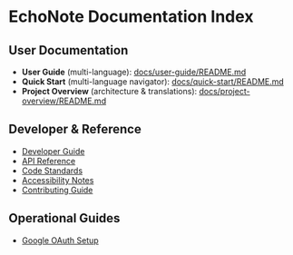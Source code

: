 # EchoNote Documentation Index

## User Documentation
- **User Guide** (multi-language): [docs/user-guide/README.md](user-guide/README.md)
- **Quick Start** (multi-language navigator): [docs/quick-start/README.md](quick-start/README.md)
- **Project Overview** (architecture & translations): [docs/project-overview/README.md](project-overview/README.md)

## Developer & Reference
- [Developer Guide](DEVELOPER_GUIDE.md)
- [API Reference](API_REFERENCE.md)
- [Code Standards](CODE_STANDARDS.md)
- [Accessibility Notes](ACCESSIBILITY.md)
- [Contributing Guide](CONTRIBUTING.md)

## Operational Guides
- [Google OAuth Setup](GOOGLE_OAUTH_SETUP.md)
